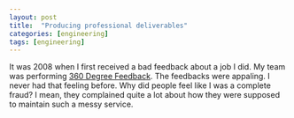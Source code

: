 ```yaml
---
layout: post
title:  "Producing professional deliverables"
categories: [engineering]
tags: [engineering]
---
```


It was 2008 when I first received a bad feedback about a job I did. My team was performing
[360 Degree Feedback](https://en.wikipedia.org/wiki/360-degree_feedback). The feedbacks were appaling. I never had that feeling before. Why did people feel like I was a complete fraud? I mean, they complained quite a lot about how they were supposed to maintain such a messy service.